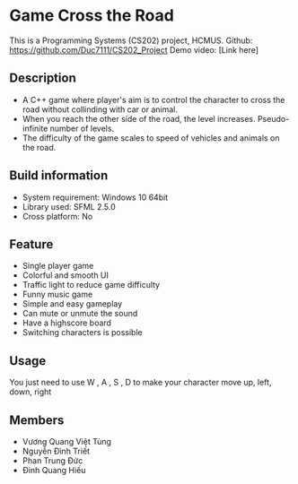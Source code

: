 # Game Cross the Road 
This is a Programming Systems (CS202) project, HCMUS.
Github: https://github.com/Duc7111/CS202_Project
Demo video: [Link here]

## Description
- A C++ game where player's aim is to control the character to cross the road without collinding with car or animal.
- When you reach the other side of the road, the level increases. Pseudo-infinite number of levels.
- The difficulty of the game scales to speed of vehicles and animals on the road.
## Build information
- System requirement: Windows 10 64bit
- Library used: SFML 2.5.0
- Cross platform: No
## Feature
- Single player game 
- Colorful and smooth UI 
- Traffic light to reduce game difficulty 
- Funny music game
- Simple and easy gameplay
- Can mute or unmute the sound 
- Have a highscore board 
- Switching characters is possible
## Usage
You just need to use W , A , S , D to make your character move up, left, down, right
## Members
- Vương Quang Việt Tùng 
- Nguyễn Đình Triết 
- Phan Trung Đức 
- Đinh Quang Hiếu
